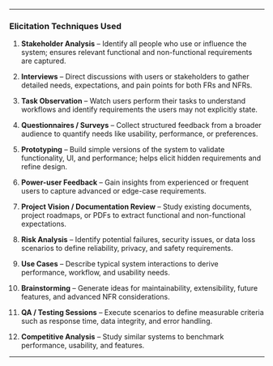 
---

### **Elicitation Techniques Used**

1. **Stakeholder Analysis** – Identify all people who use or influence the system; ensures relevant functional and non-functional requirements are captured.

2. **Interviews** – Direct discussions with users or stakeholders to gather detailed needs, expectations, and pain points for both FRs and NFRs.

3. **Task Observation** – Watch users perform their tasks to understand workflows and identify requirements the users may not explicitly state.

4. **Questionnaires / Surveys** – Collect structured feedback from a broader audience to quantify needs like usability, performance, or preferences.

5. **Prototyping** – Build simple versions of the system to validate functionality, UI, and performance; helps elicit hidden requirements and refine design.

6. **Power-user Feedback** – Gain insights from experienced or frequent users to capture advanced or edge-case requirements.

7. **Project Vision / Documentation Review** – Study existing documents, project roadmaps, or PDFs to extract functional and non-functional expectations.

8. **Risk Analysis** – Identify potential failures, security issues, or data loss scenarios to define reliability, privacy, and safety requirements.

9. **Use Cases** – Describe typical system interactions to derive performance, workflow, and usability needs.

10. **Brainstorming** – Generate ideas for maintainability, extensibility, future features, and advanced NFR considerations.

11. **QA / Testing Sessions** – Execute scenarios to define measurable criteria such as response time, data integrity, and error handling.

12. **Competitive Analysis** – Study similar systems to benchmark performance, usability, and features.

---
